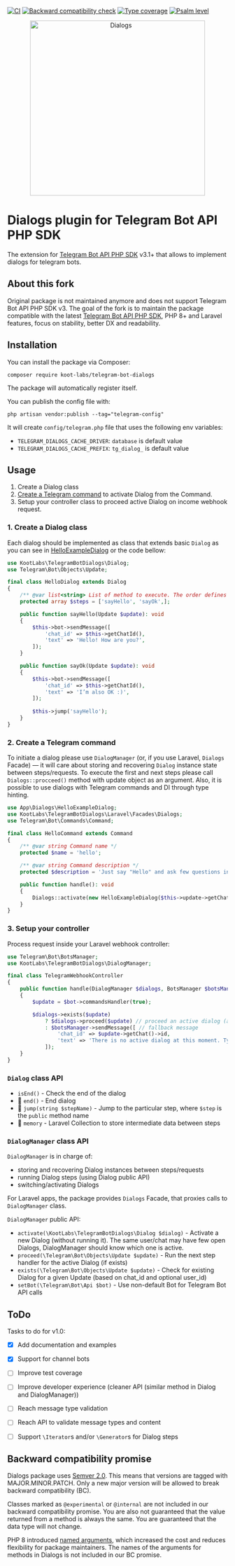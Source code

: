 [![CI](https://github.com/koot-labs/telegram-bot-dialogs/actions/workflows/ci.yml/badge.svg)](https://github.com/koot-labs/telegram-bot-dialogs/actions/workflows/ci.yml)
[![Backward compatibility check](https://github.com/koot-labs/telegram-bot-dialogs/actions/workflows/backward-compatibility-check.yml/badge.svg)](https://github.com/koot-labs/telegram-bot-dialogs/actions/workflows/backward-compatibility-check.yml)
[![Type coverage](https://shepherd.dev/github/koot-labs/telegram-bot-dialogs/coverage.svg)](https://shepherd.dev/github/koot-labs/telegram-bot-dialogs)
[![Psalm level](https://shepherd.dev/github/koot-labs/telegram-bot-dialogs/level.svg)](https://shepherd.dev/github/koot-labs/telegram-bot-dialogs)

<p align="center"><img src="https://user-images.githubusercontent.com/5278175/176997422-79e5c4c1-ff43-438e-b30e-651bb8e17bcf.png" alt="Dialogs" width="400"></p>

# Dialogs plugin for Telegram Bot API PHP SDK

The extension for [Telegram Bot API PHP SDK](https://github.com/irazasyed/telegram-bot-sdk) v3.1+ that allows to implement dialogs for telegram bots.


## About this fork

Original package is not maintained anymore and does not support Telegram Bot API PHP SDK v3.
The goal of the fork is to maintain the package compatible with the latest [Telegram Bot API PHP SDK](https://github.com/irazasyed/telegram-bot-sdk),
PHP 8+ and Laravel features, focus on stability, better DX and readability.


## Installation

You can install the package via Composer:

```shell
composer require koot-labs/telegram-bot-dialogs
```
The package will automatically register itself.

You can publish the config file with:
```shell
php artisan vendor:publish --tag="telegram-config"
```
It will create `config/telegram.php` file that uses the following env variables:
 - `TELEGRAM_DIALOGS_CACHE_DRIVER`: `database` is default value
 - `TELEGRAM_DIALOGS_CACHE_PREFIX`: `tg_dialog_` is default value


## Usage

1. Create a Dialog class
2. [Create a Telegram command](https://telegram-bot-sdk.com/docs/guides/commands-system) to activate Dialog from the Command.
3. Setup your controller class to proceed active Dialog on income webhook request.


### 1. Create a Dialog class

Each dialog should be implemented as class that extends basic `Dialog` as you can see in [HelloExampleDialog](https://github.com/koot-labs/telegram-bot-dialogs/blob/master/src/Dialogs/HelloExampleDialog.php) or the code bellow:

```php
use KootLabs\TelegramBotDialogs\Dialog;
use Telegram\Bot\Objects\Update;

final class HelloDialog extends Dialog
{
    /** @var list<string> List of method to execute. The order defines the sequence */
    protected array $steps = ['sayHello', 'sayOk',];

    public function sayHello(Update $update): void
    {
        $this->bot->sendMessage([
            'chat_id' => $this->getChatId(),
            'text' => 'Hello! How are you?',
        ]);
    }

    public function sayOk(Update $update): void
    {
        $this->bot->sendMessage([
            'chat_id' => $this->getChatId(),
            'text' => 'I’m also OK :)',
        ]);
        
        $this->jump('sayHello');
    }
}
```


### 2. Create a Telegram command

To initiate a dialog please use `DialogManager` (or, if you use Laravel, `Dialogs` Facade) — it will care about storing and recovering `Dialog` instance state between steps/requests.
To execute the first and next steps please call `Dialogs::procceed()` method with update object as an argument.
Also, it is possible to use dialogs with Telegram commands and DI through type hinting.

```php
use App\Dialogs\HelloExampleDialog;
use KootLabs\TelegramBotDialogs\Laravel\Facades\Dialogs;
use Telegram\Bot\Commands\Command;

final class HelloCommand extends Command
{
    /** @var string Command name */
    protected $name = 'hello';

    /** @var string Command description */
    protected $description = 'Just say "Hello" and ask few questions in a dialog mode.';

    public function handle(): void
    {
        Dialogs::activate(new HelloExampleDialog($this->update->getChat()->id));
    }
}
```


### 3. Setup your controller

Process request inside your Laravel webhook controller:

```php
use Telegram\Bot\BotsManager;
use KootLabs\TelegramBotDialogs\DialogManager;

final class TelegramWebhookController
{
    public function handle(DialogManager $dialogs, BotsManager $botsManager): void
    {
        $update = $bot->commandsHandler(true);

        $dialogs->exists($update)
            ? $dialogs->proceed($update) // proceed an active dialog (activated in HelloCommand)
            : $botsManager->sendMessage([ // fallback message
                'chat_id' => $update->getChat()->id,
                'text' => 'There is no active dialog at this moment. Type /hello to start a new dialog.',
            ]);
    }
}
```

### `Dialog` class API

- `isEnd()` - Check the end of the dialog
- 🔐 `end()` - End dialog
- 🔐 `jump(string $stepName)` - Jump to the particular step, where `$step` is the `public` method name
- 🔐 `memory` - Laravel Collection to store intermediate data between steps


### `DialogManager` class API

`DialogManager` is in charge of:
 - storing and recovering Dialog instances between steps/requests
 - running Dialog steps (using Dialog public API)
 - switching/activating Dialogs

For Laravel apps, the package provides `Dialogs` Facade, that proxies calls to `DialogManager` class.

`DialogManager` public API:
- `activate(\KootLabs\TelegramBotDialogs\Dialog $dialog)` - Activate a new Dialog (without running it). The same user/chat may have few open Dialogs, DialogManager should know which one is active.
- `proceed(\Telegram\Bot\Objects\Update $update)` - Run the next step handler for the active Dialog (if exists)
- `exists(\Telegram\Bot\Objects\Update $update)` - Check for existing Dialog for a given Update (based on chat_id and optional user_id)
- `setBot(\Telegram\Bot\Api $bot)` - Use non-default Bot for Telegram Bot API calls


## ToDo

Tasks to do for v1.0:

- [x] Add documentation and examples
- [x] Support for channel bots
- [ ] Improve test coverage
- [ ] Improve developer experience (cleaner API (similar method in Dialog and DialogManager))
- [ ] Reach message type validation
- [ ] Reach API to validate message types and content
- [ ] Support `\Iterator`s and/or `\Generator`s for Dialog steps


## Backward compatibility promise

Dialogs package uses [Semver 2.0](https://semver.org/). This means that versions are tagged with MAJOR.MINOR.PATCH.
Only a new major version will be allowed to break backward compatibility (BC).

Classes marked as `@experimental` or `@internal` are not included in our backward compatibility promise.
You are also not guaranteed that the value returned from a method is always the same.
You are guaranteed that the data type will not change.

PHP 8 introduced [named arguments](https://wiki.php.net/rfc/named_params), which increased the cost and reduces flexibility for package maintainers.
The names of the arguments for methods in Dialogs is not included in our BC promise.
